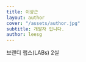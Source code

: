 ```yaml
---
title: 이상근
layout: author
cover: "/assets/author.jpg"
subtitle: 개발자 입니다.
author: leesg
---
```


브랜디 랩스(LABs) 2실

